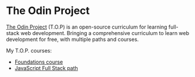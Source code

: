# The Odin Project

[The Odin Project](https://www.theodinproject.com/) (T.O.P) is an open-source curriculum for learning full-stack web development. Bringing a comprehensive curriculum to learn web development for free, with multiple paths and courses.

My T.O.P. courses:
- [Foundations course](https://github.com/cesarbrancalhao/OdinProject/blob/main/Foundations%20course/ReadmeFoundations.md)
- [JavaScript Full Stack path](https://github.com/cesarbrancalhao/OdinProject/blob/main/Fullstack%20JavaScript%20course/ReadmeFullStackJavaScript.md)
